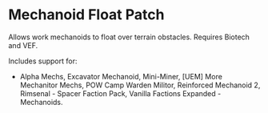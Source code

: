 # Mechanoid Float Patch

Allows work mechanoids to float over terrain obstacles. Requires Biotech and VEF.

Includes support for:
 - Alpha Mechs, Excavator Mechanoid, Mini-Miner, [UEM] More Mechanitor Mechs, POW Camp Warden Militor, Reinforced Mechanoid 2, Rimsenal - Spacer Faction Pack, Vanilla Factions Expanded - Mechanoids.



